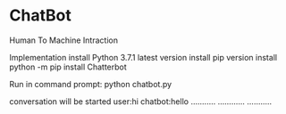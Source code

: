 # ChatBot
Human To Machine  Intraction

Implementation
install Python 3.7.1 latest version
install pip version
install python -m pip install Chatterbot

Run in command prompt:
python chatbot.py

conversation will be started
user:hi
chatbot:hello
...........
............
...........

